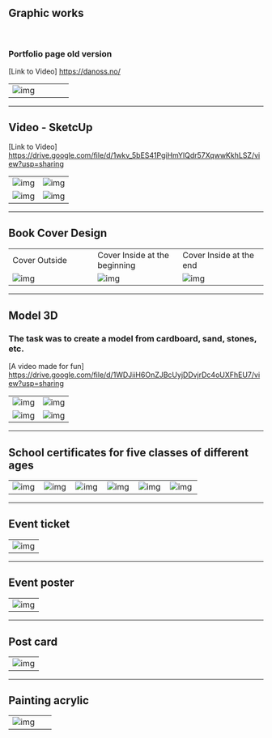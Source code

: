 ## Graphic works 
<br>

### Portfolio page old version
[Link to Video] https://danoss.no/

<table>
  <tr>
    <td style ="width: 50%;" ><img src="https://github.com/VoltG3/AdobePortfolioGraphics/blob/master/img/desktop.png" alt="img"></td>
  <tr>
 </table>
 
___

## Video - SketcUp
[Link to Video] https://drive.google.com/file/d/1wkv_5bES41PgiHmYlQdr57XqwwKkhLSZ/view?usp=sharing
<table>
  <tr>
    <td style="width: 50%;"><img src="https://github.com/VoltG3/AdobePortfolioGraphics/blob/master/img/sketchup_5.png" alt="img"</td>
    <td style="width: 50%;"><img src="https://github.com/VoltG3/AdobePortfolioGraphics/blob/master/img/sketchup_2.png" alt="img"</td>
  <tr>
  <tr>
    <td style="width: 50%;"><img src="https://github.com/VoltG3/AdobePortfolioGraphics/blob/master/img/sketchup_3.png" alt="img"</td>
    <td style="width: 50%;"><img src="https://github.com/VoltG3/AdobePortfolioGraphics/blob/master/img/sketchup_4.png" alt="img"</td>
  <tr>
</table>

___
    
    
## Book Cover Design
<table>
  <tr>
    <td style="width: 33%;">Cover Outside</td>
    <td style="width: 33%;">Cover Inside at the beginning</td>
    <td style="width: 33%;">Cover Inside at the end</td>
  <tr>
  <tr>
    <td style="width: 33%;"><img src="https://github.com/VoltG3/AdobePortfolioGraphics/blob/master/img/Book_cover_outside_2.jpg" alt="img"</td>
    <td style="width: 33%;"><img src="https://github.com/VoltG3/AdobePortfolioGraphics/blob/master/img/Book_cover_inside_front.jpg" alt="img"</td>
    <td style="width: 33%;"><img src="https://github.com/VoltG3/AdobePortfolioGraphics/blob/master/img/Book_cover_Inside_end.jpg" alt="img"</td>
  <tr>
</table>
    
___
    
    
## Model 3D
### The task was to create a model from cardboard, sand, stones, etc.
[A video made for fun] https://drive.google.com/file/d/1WDJiiH6OnZJBcUyjDDvjrDc4oUXFhEU7/view?usp=sharing
<table>
  <tr>
    <td style ="width: 50%;" ><img src="https://github.com/VoltG3/AdobePortfolioGraphics/blob/master/img/Uzdevums_4_makets_3D_arka_1.jpg" alt="img"></td>
    <td style ="width: 50%;" ><img src="https://github.com/VoltG3/AdobePortfolioGraphics/blob/master/img/Uzdevums_4_makets_3D_arka_2.png" alt="img"></td>
  <tr>
  <tr>
    <td style ="width: 50%;" ><img src="https://github.com/VoltG3/AdobePortfolioGraphics/blob/master/img/Uzdevums_4_makets_3D_arka_3.png" alt="img"></td>
    <td style ="width: 50%;" ><img src="https://github.com/VoltG3/AdobePortfolioGraphics/blob/master/img/Uzdevums_4_makets_3d_arka_4.png" alt="img"></td>
  <tr>  
 </table>
 
 ___
 
    
## School certificates for five classes of different ages
<table>
  <tr>
    <td style="width: 16%;"><img src="https://github.com/VoltG3/AdobePortfolioGraphics/blob/master/img/Diplomi_0.jpg" alt="img"</td>
    <td style="width: 16%;"><img src="https://github.com/VoltG3/AdobePortfolioGraphics/blob/master/img/Diplomi_1.jpg" alt="img"</td>
    <td style="width: 16%;"><img src="https://github.com/VoltG3/AdobePortfolioGraphics/blob/master/img/Diplomi_2.jpg" alt="img"</td>
    <td style="width: 16%;"><img src="https://github.com/VoltG3/AdobePortfolioGraphics/blob/master/img/Diplomi_3.jpg" alt="img"</td>
    <td style="width: 16%;"><img src="https://github.com/VoltG3/AdobePortfolioGraphics/blob/master/img/Diplomi_4.jpg" alt="img"</td>
    <td style="width: 16%;"><img src="https://github.com/VoltG3/AdobePortfolioGraphics/blob/master/img/Diplomi_5.jpg" alt="img"</td>
  <tr>
</table>
 
___
 
    
## Event ticket
<table>
  <tr>
    <td style="width: 100%;"><img src="https://github.com/VoltG3/AdobePortfolioGraphics/blob/master/img/Plakati_7_2019_Ligo.jpg" alt="img"</td>
  <tr>
</table>
 
    
___
 
    
## Event poster
<table>
  <tr>
    <td style="width: 100%;"><img src="https://github.com/VoltG3/AdobePortfolioGraphics/blob/master/img/Plakati_1_2018_Karavirs.jpg" alt="img"</td>
  <tr>
</table>     
 
    
___
 
    
## Post card
<table>
  <tr>
    <td style="width: 100%;"><img src="https://github.com/VoltG3/AdobePortfolioGraphics/blob/master/img/Atklatne_1_lieldienu_2018.jpg" alt="img"</td>
  <tr>
</table>
    

___
 
    
## Painting acrylic
<table>
  <tr>
    <td style="width: 70%;"><img src="https://github.com/VoltG3/AdobePortfolioGraphics/blob/master/img/Cits_1_Akrils.jpg" alt="img"</td>
  <tr>
</table>

